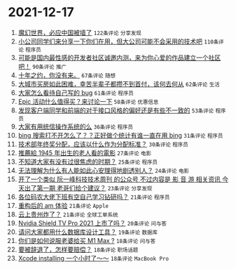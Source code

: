 # 2021-12-17

1. [魔幻世界，必应中国被墙了](https://www.v2ex.com/t/822724) `122条评论` `分享发现`
1. [小公司同学们来分享一下你们在用，但大公司可能不会采用的技术吧](https://www.v2ex.com/t/822738) `110条评论` `程序员`
1. [可能是国内最性感的开发者社区诚邀内测，来为你心爱的作品建立一个社区吧！](https://www.v2ex.com/t/822746) `90条评论` `推广`
1. [十年之约，你没有来。](https://www.v2ex.com/t/822731) `67条评论` `随想`
1. [大城市买房如此困难，幸苦半辈子都攒不到首付，该何去何从](https://www.v2ex.com/t/822778) `62条评论` `生活`
1. [大家怎么看待自己写的 bug](https://www.v2ex.com/t/822756) `61条评论` `程序员`
1. [Epic 活动什么值得买？来讨论一下](https://www.v2ex.com/t/822725) `58条评论` `优惠信息`
1. [发现客户端同学和前端的对于接口风格的偏好还是有些不一致的](https://www.v2ex.com/t/822769) `53条评论` `程序员`
1. [大家有用统信操作系统的么](https://www.v2ex.com/t/822873) `36条评论` `程序员`
1. [bing 搜索打不开怎么了？？正好做个统计有谁一直在用 bing](https://www.v2ex.com/t/822773) `31条评论` `程序员`
1. [技术部年终奖分配，应该以什么作为分配标准？](https://www.v2ex.com/t/822795) `30条评论` `程序员`
1. [推薦給 1945 年出生的老人看的電影](https://www.v2ex.com/t/822744) `27条评论` `电影`
1. [不知道大家有没有过很焦虑的时期？](https://www.v2ex.com/t/822828) `25条评论` `程序员`
1. [无法理解为什么有人能如此心安理得地剧透别人？](https://www.v2ex.com/t/822841) `24条评论` `电影`
1. [开了一个类似 阮一峰科技技术周刊 的公众号 不过内容是 影 音 游 相关资讯 今天出了第一期 老哥们给个建议？](https://www.v2ex.com/t/822790) `23条评论` `分享发现`
1. [各位码农大佬下班有空自己学习钻研吗？](https://www.v2ex.com/t/822818) `21条评论` `程序员`
1. [重构后的 am 体验](https://www.v2ex.com/t/822798) `21条评论` `Apple`
1. [云上贵州炸了？](https://www.v2ex.com/t/822722) `21条评论` `全球工单系统`
1. [Nvidia Shield TV Pro 2021 上市了吗？](https://www.v2ex.com/t/822761) `20条评论` `问与答`
1. [请问大家都用什么数据库设计工具？](https://www.v2ex.com/t/822760) `19条评论` `数据库`
1. [你们是如何说服老婆给买 M1 Max ?](https://www.v2ex.com/t/822863) `18条评论` `问与答`
1. [要被辞退了，怎样要赔偿？](https://www.v2ex.com/t/822861) `18条评论` `职场话题`
1. [Xcode installing 一个小时了～～](https://www.v2ex.com/t/822782) `18条评论` `MacBook Pro`
